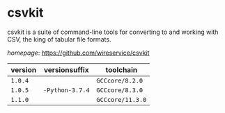 # csvkit

csvkit is a suite of command-line tools for converting to and working with CSV,  the king of tabular file formats.

*homepage*: <https://github.com/wireservice/csvkit>

version | versionsuffix | toolchain
--------|---------------|----------
``1.0.4`` |  | ``GCCcore/8.2.0``
``1.0.5`` | ``-Python-3.7.4`` | ``GCCcore/8.3.0``
``1.1.0`` |  | ``GCCcore/11.3.0``

